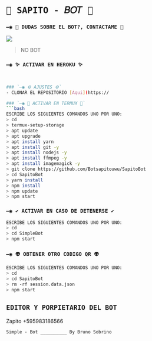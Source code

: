 # `💫 SAPITO - 𝐵𝑂𝑇 💫`

### `—◉ 👑 DUDAS SOBRE EL BOT?, CONTACTAME 👑`
<a href="http://wa.me/595983186566" target="blank"><img src="https://img.shields.io/badge/Sapito-25D366?style=for-the-badge&logo=whatsapp&logoColor=white" /></a>
> NO BOT

### `—◉ ✨ ACTIVAR EN HEROKU ✨`
```bash


### `—◉ ⚙️ AJUSTES ⚙️`
- CLONAR EL REPOSITORIO [Aqui](https://

### `—◉ 👾 ACTIVAR EN TERMUX 👾`
```bash
ESCRIBE LOS SIGUIENTES COMANDOS UNO POR UNO:
> cd
> termux-setup-storage
> apt update 
> apt upgrade 
> apt install yarn 
> apt install git -y
> apt install nodejs -y
> apt install ffmpeg -y
> apt install imagemagick -y
> git clone https://github.com/Botsapitouwu/SapitoBot
> cd SapitoBot
> yarn install
> npm install
> npm update
> npm start
```

### `—◉ ✔️ ACTIVAR EN CASO DE DETENERSE ✔️`
```bash
ESCRIBE LOS SIGUIENTES COMANDOS UNO POR UNO:
> cd 
> cd SimpleBot
> npm start
```

### `—◉ 👽 OBTENER OTRO CODIGO QR 👽`
```bash
ESCRIBE LOS SIGUIENTES COMANDOS UNO POR UNO:
> cd 
> cd SapitoBot
> rm -rf session.data.json
> npm start
```
>


## `EDITOR Y PORPIETARIO DEL BOT` 
Zapito +595983186566

`Simple - Bot __________ By Bruno Sobrino`
